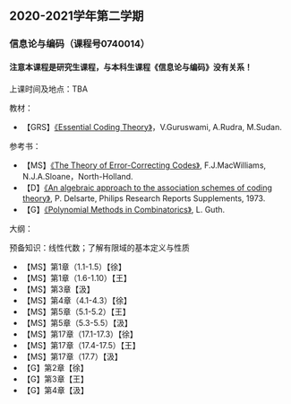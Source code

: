 ## 2020-2021学年第二学期
### 信息论与编码（课程号0740014）
#### 注意本课程是研究生课程，与本科生课程《信息论与编码》没有关系！

上课时间及地点：TBA

教材：
* 【GRS】[《Essential Coding Theory》](https://cse.buffalo.edu/faculty/atri/courses/coding-theory/book/)，V.Guruswami, A.Rudra, M.Sudan.

参考书：
* 【MS】[《The Theory of Error-Correcting Codes》](https://www.sciencedirect.com/bookseries/north-holland-mathematical-library/vol/16), F.J.MacWilliams, N.J.A.Sloane，North-Holland.
* 【D】[《An algebraic approach to the association schemes of coding theory》](https://users.wpi.edu/~martin/RESEARCH/philips.pdf), P. Delsarte, Philips Research Reports Supplements, 1973.
* 【G】[《Polynomial Methods in Combinatorics》](https://bookstore.ams.org/ulect-64/), L. Guth.

大纲：

预备知识：线性代数；了解有限域的基本定义与性质

* 【MS】第1章（1.1-1.5）【徐】
* 【MS】第1章（1.6-1.10）【王】
* 【MS】第3章【汲】
* 【MS】第4章（4.1-4.3）【徐】
* 【MS】第5章（5.1-5.2）【王】
* 【MS】第5章（5.3-5.5）【汲】
* 【MS】第17章（17.1-17.3）【徐】
* 【MS】第17章（17.4-17.5）【王】
* 【MS】第17章（17.7）【汲】
* 【G】第2章【徐】
* 【G】第3章【王】
* 【G】第4章【汲】
